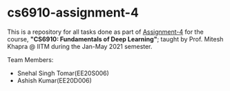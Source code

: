 # cs6910-assignment-4

This is a repository for all tasks done as part of [Assignment-4](https://wandb.ai/miteshk/assignments/reports/Assignment-4--Vmlldzo2NDUwNzE) for the course, **"CS6910: Fundamentals of Deep Learning"**; taught by Prof. Mitesh Khapra @ IITM during the Jan-May 2021 semester. 

Team Members:
+ Snehal Singh Tomar(EE20S006)
+ Ashish Kumar(EE20D006)
